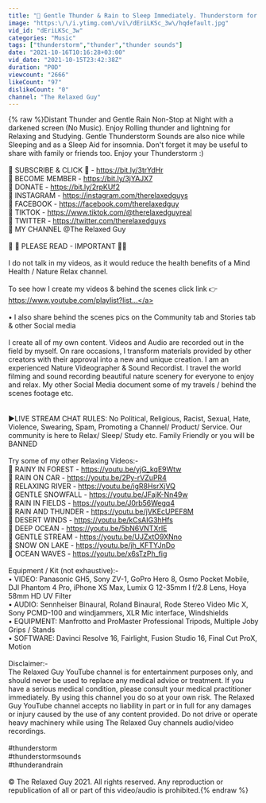 ```yaml
---
title: "🔴 Gentle Thunder & Rain to Sleep Immediately. Thunderstorm for Insomnia, Study, Block Noises"
image: "https:\/\/i.ytimg.com\/vi\/dEriLKSc_3w\/hqdefault.jpg"
vid_id: "dEriLKSc_3w"
categories: "Music"
tags: ["thunderstorm","thunder","thunder sounds"]
date: "2021-10-16T10:16:28+03:00"
vid_date: "2021-10-15T23:42:38Z"
duration: "P0D"
viewcount: "2666"
likeCount: "97"
dislikeCount: "0"
channel: "The Relaxed Guy"
---
```

{% raw %}Distant Thunder and Gentle Rain Non-Stop at Night with a darkened screen (No Music). Enjoy Rolling thunder and lightning for Relaxing and Studying. Gentle Thunderstorm Sounds are also nice while Sleeping and as a Sleep Aid for insomnia. Don't forget it may be useful to share with family or friends too. Enjoy your Thunderstorm :)<br /><br />🌿 SUBSCRIBE &amp; CLICK 🔔 - <a rel="nofollow" target="blank" href="https://bit.ly/3trYdHr">https://bit.ly/3trYdHr</a><br />🌿 BECOME MEMBER - <a rel="nofollow" target="blank" href="https://bit.ly/3jYAJX7">https://bit.ly/3jYAJX7</a><br />🌿 DONATE - <a rel="nofollow" target="blank" href="https://bit.ly/2rpKUf2">https://bit.ly/2rpKUf2</a><br />🌿 INSTAGRAM - <a rel="nofollow" target="blank" href="https://instagram.com/therelaxedguys">https://instagram.com/therelaxedguys</a> <br />🌿 FACEBOOK - <a rel="nofollow" target="blank" href="https://facebook.com/therelaxedguy">https://facebook.com/therelaxedguy</a><br />🌿 TIKTOK - <a rel="nofollow" target="blank" href="https://www.tiktok.com/@therelaxedguyreal">https://www.tiktok.com/@therelaxedguyreal</a><br />🌿 TWITTER - <a rel="nofollow" target="blank" href="https://twitter.com/therelaxedguys">https://twitter.com/therelaxedguys</a> <br />🌿 MY CHANNEL @The Relaxed Guy <br /><br />🔴 🔴 PLEASE READ - IMPORTANT 🔴🔴<br /><br />I do not talk in my videos, as it would reduce the health benefits of a Mind Health / Nature Relax channel. <br /><br />To see how I create my videos &amp; behind the scenes click link 👉<br /> <a rel="nofollow" target="blank" href="https://www.youtube.com/playlist?list...">https://www.youtube.com/playlist?list...</a><br /><br />• I also share behind the scenes pics on the Community tab and Stories tab &amp; other Social media<br /><br />I create all of my own content. Videos and Audio are recorded out in the field by myself. On rare occasions, I transform materials provided by other creators with their approval into a new and unique creation. I am an experienced Nature Videographer &amp; Sound Recordist. I travel the world filming and sound recording beautiful nature scenery for everyone to enjoy and relax. My other Social Media document some of my travels / behind the scenes footage etc.<br /><br /><br />►LIVE STREAM CHAT RULES:  No Political, Religious, Racist, Sexual, Hate, Violence, Swearing, Spam, Promoting a Channel/ Product/ Service. Our community is here to Relax/ Sleep/ Study etc. Family Friendly or you will be BANNED<br /><br />Try some of my other Relaxing Videos:-<br />🌿 RAINY IN FOREST - <a rel="nofollow" target="blank" href="https://youtu.be/yjG_kqE9Wtw">https://youtu.be/yjG_kqE9Wtw</a><br />🌿 RAIN ON CAR - <a rel="nofollow" target="blank" href="https://youtu.be/2Py-rVZuPR4">https://youtu.be/2Py-rVZuPR4</a><br />🌿 RELAXING RIVER - <a rel="nofollow" target="blank" href="https://youtu.be/igR8HsrXjVQ">https://youtu.be/igR8HsrXjVQ</a><br />🌿 GENTLE SNOWFALL - <a rel="nofollow" target="blank" href="https://youtu.be/JFajK-Nn49w">https://youtu.be/JFajK-Nn49w</a><br />🌿 RAIN IN FIELDS - <a rel="nofollow" target="blank" href="https://youtu.be/J0rb56Wegq4">https://youtu.be/J0rb56Wegq4</a><br />🌿 RAIN AND THUNDER - <a rel="nofollow" target="blank" href="https://youtu.be/jVKEcUPEF8M">https://youtu.be/jVKEcUPEF8M</a><br />🌿 DESERT WINDS - <a rel="nofollow" target="blank" href="https://youtu.be/kCsAIG3hHfs">https://youtu.be/kCsAIG3hHfs</a><br />🌿 DEEP OCEAN - <a rel="nofollow" target="blank" href="https://youtu.be/5bN6VNTXrIE">https://youtu.be/5bN6VNTXrIE</a><br />🌿 GENTLE STREAM - <a rel="nofollow" target="blank" href="https://youtu.be/UJZxtO9XNno">https://youtu.be/UJZxtO9XNno</a><br />🌿 SNOW ON LAKE - <a rel="nofollow" target="blank" href="https://youtu.be/jh_KFTYJnDo">https://youtu.be/jh_KFTYJnDo</a><br />🌿 OCEAN WAVES - <a rel="nofollow" target="blank" href="https://youtu.be/x6sTzPh_fig">https://youtu.be/x6sTzPh_fig</a><br /><br />Equipment / Kit (not exhaustive):- <br />• VIDEO: Panasonic GH5, Sony ZV-1, GoPro Hero 8, Osmo Pocket Mobile, DJI Phantom 4 Pro, iPhone XS Max, Lumix G 12-35mm I f/2.8 Lens, Hoya 58mm HD UV Filter<br />• AUDIO: Sennheiser Binaural, Roland Binaural, Rode Stereo Video Mic X, Sony PCMD-100 and windjammers,  XLR Mic interface, Windshields<br />• EQUIPMENT: Manfrotto and ProMaster Professional Tripods, Multiple Joby Grips / Stands<br />• SOFTWARE: Davinci Resolve 16, Fairlight, Fusion Studio 16, Final Cut ProX, Motion<br /><br />Disclaimer:-<br />The Relaxed Guy YouTube channel is for entertainment purposes only, and should never be used to replace any medical advice or treatment. If you have a serious medical condition, please consult your medical practitioner immediately. By using this channel you do so at your own risk. The Relaxed Guy YouTube channel accepts no liability in part or in full for any damages or injury caused by the use of any content provided. Do not drive or operate heavy machinery while using The Relaxed Guy channels audio/video recordings.<br /><br />#thunderstorm<br />#thunderstormsounds<br />#thunderandrain<br /><br />© The Relaxed Guy 2021. All rights reserved. Any reproduction or republication of all or part of this video/audio is prohibited.{% endraw %}
